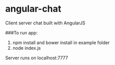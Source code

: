 # angular-chat
Client server chat built with AngularJS

###To run app:

1. npm install and bower install in example folder
2. node index.js

Server runs on localhost:7777